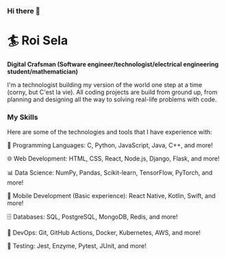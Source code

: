 ### Hi there 👋

# 🏄 Roi Sela

**Digital Crafsman (Software engineer/technologist/electrical engineering student/mathematician)**

I'm a technologist building my version of the world one step at a time (corny, but C'est la vie).
All coding projects are build from ground up, from planning and designing all the way to solving real-life problems with code.

### My Skills
Here are some of the technologies and tools that I have experience with:

🚀 Programming Languages: C, Python, JavaScript, Java, C++, and more!

🌐 Web Development: HTML, CSS, React, Node.js, Django, Flask, and more!

📊 Data Science: NumPy, Pandas, Scikit-learn, TensorFlow, PyTorch, and more!

📱 Mobile Development (Basic experience): React Native, Kotlin, Swift, and more!

🗄️ Databases: SQL, PostgreSQL, MongoDB, Redis, and more!

🔧 DevOps: Git, GitHub Actions, Docker, Kubernetes, AWS, and more!

🧪 Testing: Jest, Enzyme, Pytest, JUnit, and more!

<!--
My Projects
Here are some of the projects that I have worked on:

🚀 Project 1: A web application built using React and Node.js that allows users to manage their tasks.
🌐 Project 2: A Django web application that displays data from a PostgreSQL database.
📊 Project 3: A machine learning project that uses TensorFlow to classify images.
📱 Project 4: A mobile application built using React Native that allows users to track their fitness goals.
🗄️ Project 5: A Redis-based caching system that improves the performance of a web application.
Contact Me
If you're interested in working together or have any questions, feel free to reach out to me via email or LinkedIn. I'm always open to new opportunities and collaborations! 😄


**roiSela/roiSela** is a ✨ _special_ ✨ repository because its `README.md` (this file) appears on your GitHub profile.

Here are some ideas to get you started:

- 🔭 I’m currently working on ...
- 🌱 I’m currently learning ...
- 👯 I’m looking to collaborate on ...
- 🤔 I’m looking for help with ...
- 💬 Ask me about ...
- 📫 How to reach me: ...
- 😄 Pronouns: ...
- ⚡ Fun fact: ...
-->
